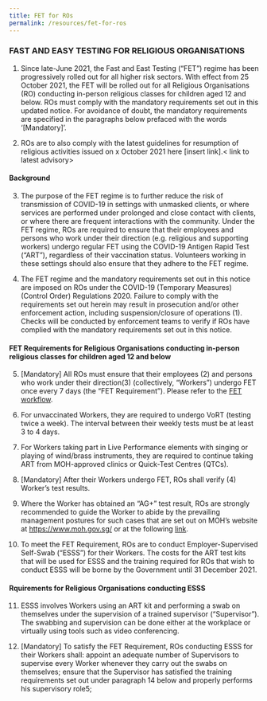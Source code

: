 ```yaml
---
title: FET for ROs
permalink: /resources/fet-for-ros
---
```

### FAST AND EASY TESTING FOR RELIGIOUS ORGANISATIONS

1.   Since late-June 2021, the Fast and East Testing (“FET”) regime has been progressively rolled out for all higher risk sectors. With effect from 25 October 2021, the FET will be rolled out for all Religious Organisations (RO) conducting in-person religious classes for children aged 12 and below. ROs must comply with the mandatory requirements set out in this updated notice. For avoidance of doubt, the mandatory requirements are specified in the paragraphs below prefaced with the words ‘[Mandatory]’.
 
2.   ROs are to also comply with the latest guidelines for resumption of religious activities issued on x October 2021 here [insert link].< link to latest advisory>
 
#### Background
 
3.   The purpose of the FET regime is to further reduce the risk of transmission of COVID-19 in settings with unmasked clients, or where services are performed under prolonged and close contact with clients, or where there are frequent interactions with the community. Under the FET regime, ROs are required to ensure that their employees and persons who work under their direction (e.g. religious and supporting workers) undergo regular FET using the COVID-19 Antigen Rapid Test (“ART”), regardless of their vaccination status. Volunteers working in these settings should also ensure that they adhere to the FET regime.
 
4.   The FET regime and the mandatory requirements set out in this notice are imposed on ROs under the COVID-19 (Temporary Measures) (Control Order) Regulations 2020. Failure to comply with the requirements set out herein may result in prosecution and/or other enforcement action, including suspension/closure of operations (1). Checks will be conducted by enforcement teams to verify if ROs have complied with the mandatory requirements set out in this notice.

#### FET Requirements for Religious Organisations conducting in-person religious classes for children aged 12 and below
 
5.  [Mandatory] All ROs must ensure that their employees (2) and persons who work under their direction(3) (collectively, “Workers”) undergo FET once every 7 days (the “FET Requirement”). Please refer to the [FET workflow](/files/FETLogicFlowforROs.pdf).
 
6. For unvaccinated Workers, they are required to undergo VoRT (testing twice a week). The interval between their weekly tests must be at least 3 to 4 days.
 
7. For Workers taking part in Live Performance elements with singing or playing of wind/brass instruments, they are required to continue taking ART from MOH-approved clinics or Quick-Test Centres (QTCs).
 
8.  [Mandatory] After their Workers undergo FET, ROs shall verify (4)  Worker’s test results.
 
9.   Where the Worker has obtained an “AG+” test result, ROs are strongly recommended to guide the Worker to abide by the prevailing management postures for such cases that are set out on MOH’s website at https://www.moh.gov.sg/ or at the following [link](/files/AnnexA-FETTestResultsandtheManagementofWorkersafterESSS%20.pdf).
 
10.   To meet the FET Requirement, ROs are to conduct Employer-Supervised Self-Swab (“ESSS”) for their Workers. The costs for the ART test kits that will be used for ESSS and the training required for ROs that wish to conduct ESSS will be borne by the Government until 31 December 2021.
 
 
#### Rquirements for Religious Organisations conducting ESSS
 
11.  ESSS involves Workers using an ART kit and performing a swab on themselves under the supervision of a trained supervisor (“Supervisor”). The swabbing and supervision can be done either at the workplace or virtually using tools such as video conferencing.  
 
12. [Mandatory] To satisfy the FET Requirement, ROs conducting ESSS for their Workers shall:
appoint an adequate number of Supervisors to supervise every Worker whenever they carry out the swabs on themselves;
ensure that the Supervisor has satisfied the training requirements set out under paragraph 14 below and properly performs his supervisory role5;
